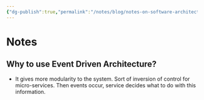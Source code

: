 ```yaml
---
{"dg-publish":true,"permalink":"/notes/blog/notes-on-software-architecture/"}
---
```


# Notes

## Why to use Event Driven Architecture?
- It gives more modularity to the system. Sort of inversion of control for micro-services. Then events occur, service decides what to do with this information. 